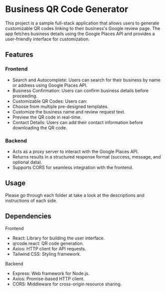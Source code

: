 # Business QR Code Generator

This project is a sample full-stack application that allows users to generate customizable QR codes linking to their business's Google review page. The app fetches business details using the Google Places API and provides a user-friendly interface for customization.

## Features

### Frontend

- Search and Autocomplete: Users can search for their business by name or address using Google Places API.
- Business Confirmation: Users can confirm business details before proceeding.
- Customizable QR Codes: Users can:
- Choose from multiple pre-designed templates.
- Customize the business name and review request text.
- Preview the QR code in real-time.
- Contact Details: Users can add their contact information before downloading the QR code.

### Backend

- Acts as a proxy server to interact with the Google Places API.
- Returns results in a structured response format (success, message, and optional data).
- Supports CORS for seamless integration with the frontend.

## Usage
Please go through each folder at take a look at the descriptions and instructions of each side.

## Dependencies

Frontend
- React: Library for building the user interface.
- qrcode.react: QR code generation.
- Axios: HTTP client for API requests.
- Tailwind CSS: Styling framework.

Backend
- Express: Web framework for Node.js.
- Axios: Promise-based HTTP client.
- CORS: Middleware for cross-origin resource sharing.
